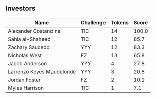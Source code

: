## Investors
Name | Challenge | Tokens | Score
--- | --- | --- | ---
Alexander Costandine | TIC | 14 | 100.0
Sahla al-Shaheed | TIC | 12 | 85.7
Zachary Saucedo | YYY | 12 | 83.3
Nicholas West | FZ | 13 | 65.8
Jacob Anderson | YYY | 4 | 27.8
Larrenzo Keyes Maudelonde | YYY | 3 | 20.8
Jordan Foster | FZ | 2 | 10.1
Myles Harrison | TIC | 1 | 7.1
